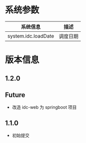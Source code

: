 # 系统参数

|系统信息|描述|
|--|--|
|system.idc.loadDate|调度日期|


# 版本信息

## 1.2.0
Future
-----
- 改造 idc-web 为 springboot 项目

## 1.1.0
- 初始提交